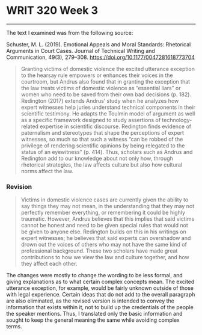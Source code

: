 # WRIT 320 Week 3
---
The text I examined was from the following source:

Schuster, M. L. (2019). Emotional Appeals and Moral Standards: Rhetorical Arguments in Court Cases. Journal of Technical Writing and Communication, 49(3), 279–308. https://doi.org/10.1177/0047281618773704

>Granting victims of domestic violence the excited utterance exception to the hearsay rule empowers or enhances their voices in the courtroom, but Andrus also found that in granting the exception that the law treats victims of domestic violence as “essential liars” or women who need to be saved from their own bad decisions (p. 182). Redington (2017) extends Andrus’ study when he analyzes how expert witnesses help juries understand technical components in their scientific testimony. He adapts the Toulmin model of argument as well as a specific framework designed to study assertions of technology-related expertise in scientific discourse. Redington finds evidence of paternalism and stereotypes that shape the perceptions of expert witnesses, so much so that such a witness “can be robbed of the privilege of rendering scientific opinions by being relegated to the status of an eyewitness” (p. 414). Thus, scholars such as Andrus and Redington add to our knowledge about not only how, through rhetorical strategies, the law affects culture but also how cultural norms affect the law.

### Revision

>Victims in domestic violence cases are currently given the ability to say things they may not mean, in the understanding that they may not perfectly remember everything, or remembering it could be highly traumatic. However, Andrus believes that this implies that said victims cannot be honest and need to be given special rules that would not be given to anyone else. Redington builds on this in his writings on expert witnesses; he believes that said experts can overshadow and drown out the voices of others who may not have the same kind of professional background. These two scholars have made great contributions to how we view the law and culture together, and how they affect each other.

The changes were mostly to change the wording to be less formal, and giving explanations as to what certain complex concepts mean. The excited utterance exception, for example, would be fairly unknown outside of those with legal experience. Certain ideas that do not add to the overall paragraph are also eliminated, as the revised version is intended to convey the information that exists within it, not to build up the credentials of the people the speaker mentions. Thus, I translated only the basic information and sought to keep the general meaning the same while avoiding complex terms.
